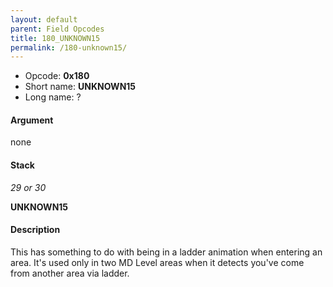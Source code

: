 ```yaml
---
layout: default
parent: Field Opcodes
title: 180_UNKNOWN15
permalink: /180-unknown15/
---
```


-   Opcode: **0x180**
-   Short name: **UNKNOWN15**
-   Long name: ?

#### Argument

none

#### Stack

  
*29 or 30*

**UNKNOWN15**

#### Description

This has something to do with being in a ladder animation when entering an area. It's used only in two MD Level areas when it detects you've come from another area via ladder.
